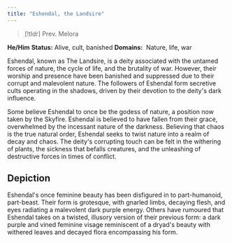 ```yaml
---
title: "Eshendal, the Landsire"
---
```


> [!tldr] Prev. Melora

**He/Him**
**Status:** Alive, cult, banished
**Domains:**  Nature, life, war

Eshendal, known as The Landsire, is a deity associated with the untamed forces of nature, the cycle of life, and the brutality of war. However, their worship and presence have been banished and suppressed due to their corrupt and malevolent nature. The followers of Eshendal form secretive cults operating in the shadows, driven by their devotion to the deity's dark influence.

Some believe Eshendal to once be the godess of nature, a position now taken by the Skyfire. Eshendal is believed to have fallen from their grace, overwhelmed by the incessant nature of the darkness. Believing that chaos is the true natural order, Eshendal seeks to twist nature into a realm of decay and chaos. The deity's corrupting touch can be felt in the withering of plants, the sickness that befalls creatures, and the unleashing of destructive forces in times of conflict.
 
## Depiction
Eshendal's once feminine beauty has been disfigured in to part-humanoid, part-beast. Their form is grotesque, with gnarled limbs, decaying flesh, and eyes radiating a malevolent dark purple energy. Others have rumoured that Eshendal takes on a twisted, illusory version of their previous form: a dark purple and vined feminine visage reminiscent of a dryad's beauty with withered leaves and decayed flora encompassing his form.